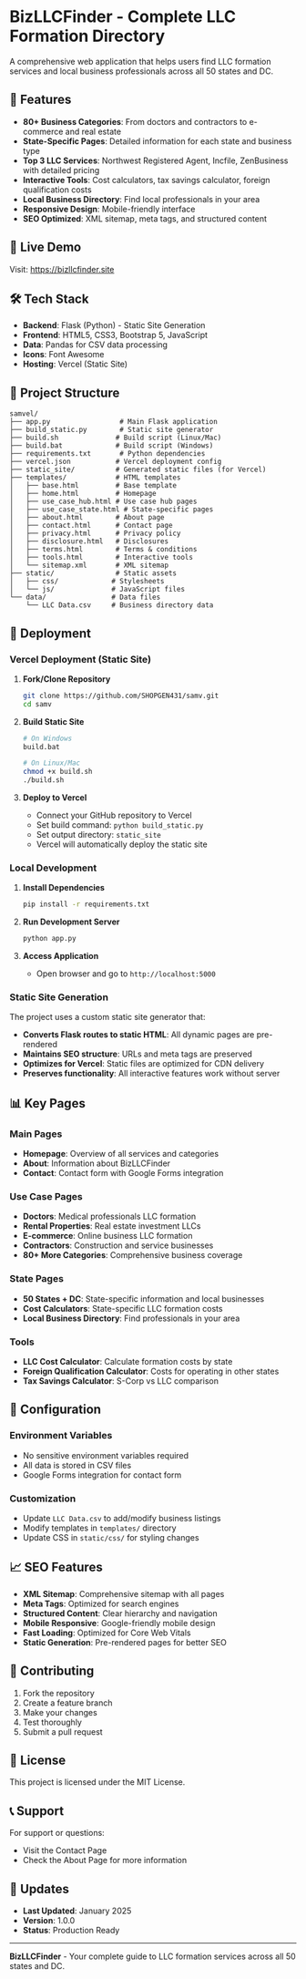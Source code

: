 # BizLLCFinder - Complete LLC Formation Directory

A comprehensive web application that helps users find LLC formation services and local business professionals across all 50 states and DC.

## 🌟 Features

* **80+ Business Categories**: From doctors and contractors to e-commerce and real estate
* **State-Specific Pages**: Detailed information for each state and business type
* **Top 3 LLC Services**: Northwest Registered Agent, Incfile, ZenBusiness with detailed pricing
* **Interactive Tools**: Cost calculators, tax savings calculator, foreign qualification costs
* **Local Business Directory**: Find local professionals in your area
* **Responsive Design**: Mobile-friendly interface
* **SEO Optimized**: XML sitemap, meta tags, and structured content

## 🚀 Live Demo

Visit: https://bizllcfinder.site

## 🛠️ Tech Stack

* **Backend**: Flask (Python) - Static Site Generation
* **Frontend**: HTML5, CSS3, Bootstrap 5, JavaScript
* **Data**: Pandas for CSV data processing
* **Icons**: Font Awesome
* **Hosting**: Vercel (Static Site)

## 📁 Project Structure

```
samvel/
├── app.py                 # Main Flask application
├── build_static.py        # Static site generator
├── build.sh              # Build script (Linux/Mac)
├── build.bat             # Build script (Windows)
├── requirements.txt       # Python dependencies
├── vercel.json           # Vercel deployment config
├── static_site/          # Generated static files (for Vercel)
├── templates/            # HTML templates
│   ├── base.html         # Base template
│   ├── home.html         # Homepage
│   ├── use_case_hub.html # Use case hub pages
│   ├── use_case_state.html # State-specific pages
│   ├── about.html        # About page
│   ├── contact.html      # Contact page
│   ├── privacy.html      # Privacy policy
│   ├── disclosure.html   # Disclosures
│   ├── terms.html        # Terms & conditions
│   ├── tools.html        # Interactive tools
│   └── sitemap.xml       # XML sitemap
├── static/               # Static assets
│   ├── css/             # Stylesheets
│   └── js/              # JavaScript files
└── data/                # Data files
    └── LLC Data.csv     # Business directory data
```

## 🚀 Deployment

### Vercel Deployment (Static Site)

1. **Fork/Clone Repository**
   ```bash
   git clone https://github.com/SHOPGEN431/samv.git
   cd samv
   ```

2. **Build Static Site**
   ```bash
   # On Windows
   build.bat
   
   # On Linux/Mac
   chmod +x build.sh
   ./build.sh
   ```

3. **Deploy to Vercel**
   * Connect your GitHub repository to Vercel
   * Set build command: `python build_static.py`
   * Set output directory: `static_site`
   * Vercel will automatically deploy the static site

### Local Development

1. **Install Dependencies**
   ```bash
   pip install -r requirements.txt
   ```

2. **Run Development Server**
   ```bash
   python app.py
   ```

3. **Access Application**
   * Open browser and go to `http://localhost:5000`

### Static Site Generation

The project uses a custom static site generator that:

* **Converts Flask routes to static HTML**: All dynamic pages are pre-rendered
* **Maintains SEO structure**: URLs and meta tags are preserved
* **Optimizes for Vercel**: Static files are optimized for CDN delivery
* **Preserves functionality**: All interactive features work without server

## 📊 Key Pages

### Main Pages
* **Homepage**: Overview of all services and categories
* **About**: Information about BizLLCFinder
* **Contact**: Contact form with Google Forms integration

### Use Case Pages
* **Doctors**: Medical professionals LLC formation
* **Rental Properties**: Real estate investment LLCs
* **E-commerce**: Online business LLC formation
* **Contractors**: Construction and service businesses
* **80+ More Categories**: Comprehensive business coverage

### State Pages
* **50 States + DC**: State-specific information and local businesses
* **Cost Calculators**: State-specific LLC formation costs
* **Local Business Directory**: Find professionals in your area

### Tools
* **LLC Cost Calculator**: Calculate formation costs by state
* **Foreign Qualification Calculator**: Costs for operating in other states
* **Tax Savings Calculator**: S-Corp vs LLC comparison

## 🔧 Configuration

### Environment Variables
* No sensitive environment variables required
* All data is stored in CSV files
* Google Forms integration for contact form

### Customization
* Update `LLC Data.csv` to add/modify business listings
* Modify templates in `templates/` directory
* Update CSS in `static/css/` for styling changes

## 📈 SEO Features

* **XML Sitemap**: Comprehensive sitemap with all pages
* **Meta Tags**: Optimized for search engines
* **Structured Content**: Clear hierarchy and navigation
* **Mobile Responsive**: Google-friendly mobile design
* **Fast Loading**: Optimized for Core Web Vitals
* **Static Generation**: Pre-rendered pages for better SEO

## 🤝 Contributing

1. Fork the repository
2. Create a feature branch
3. Make your changes
4. Test thoroughly
5. Submit a pull request

## 📄 License

This project is licensed under the MIT License.

## 📞 Support

For support or questions:
* Visit the Contact Page
* Check the About Page for more information

## 🔄 Updates

* **Last Updated**: January 2025
* **Version**: 1.0.0
* **Status**: Production Ready

---

**BizLLCFinder** - Your complete guide to LLC formation services across all 50 states and DC.

